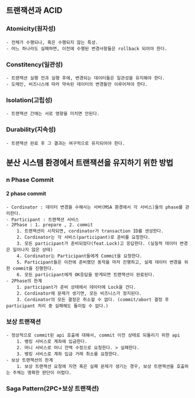 ## 트랜잭션과 ACID
### Atomicity(원자성)
    - 전체가 수행되나, 혹은 수행되지 않는 특성.
    - 어느 하나라도 실패하면, 이전에 수행된 변경사항들은 rollback 되어야 한다.
### Constitency(일관성)
    - 트랜잭션 실행 전과 실행 후에, 변경되는 데이터들은 일관성을 유지해야 한다. 
    - 도메인, 비즈니스에 따라 약속된 데이터의 변경들만 이루어져야 한다.
### Isolation(고립성)
    - 트랜잭션 간에는 서로 영향을 미치면 안된다.
### Durability(지속성)
    - 트랜잭션 완료 후 그 결과는 여구적으로 유지되어야 한다. 
## 분산 시스템 환경에서 트랜잭션을 유지하기 위한 방법
### n Phase Commit
#### 2 phase commit
    - Cordinator : 데이터 변경을 수해사는 서버(MSA 환경에서 각 서비스)들의 phase를 관리한다.
    - Participant : 트랜잭션 서비스
    - 2Phase : 1. prepare , 2. commit
        1. 트랜잭션이 시작되면, cordinator가 transaction ID를 샌성한다. 
        2. Cordinator는 각 서비스(participant)로 준비를 요청한다. 
        3. 모든 participant가 준비되었다(feat.Lock)고 응답한다. (실질적 데이터 변경은 일어나지 않은 상태)
        4. Cordinator는 Participant들에게 Commit을 요청한다. 
        5. Participant들은 이전에 준비했던 동작을 마저 진행하고, 실제 데이터 변경을 위한 commit을 진행한다. 
        6. 모든 participant에게 OK응답을 받게되면 트랜잭션이 완료된다. 
    - 2Phase의 한계    
        1. participant가 준비 상태에서 데이터에 Lock을 건다.
        2. Cordinator에 문제가 생기면, 모든 비즈니스가 정지된다. 
        3. Cordinator의 모든 결정은 취소할 수 없다. (commit/abort 결정 후 participant 처리 중 실패해도 돌이킬 수 없다.) 
### 보상 트랜잭션 
    - 정상적으로 commit된 api 호출에 대해서, commit 이전 상태로 되돌리기 위한 api
        1. 뱅킹 서비스로 계좌에 입금한다.
        2. 머니 서비스로 머니 잔액 수정으로 요청한다. > 실패한다.
        3. 뱅킹 서비스로 계좌 입금 거래 취소를 요청한다.
    - 보상 트랜잭션의 한계
        1. 보상 트랜잭션 요청에 지연 혹은 실패 문제가 생기는 경우, 보상 트랜잭션을 호출하는 주체는 명확한 판단이 어렵다. 
### Saga Pattern(2PC+보상 트랜잭션)   
